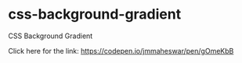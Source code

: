 # css-background-gradient

CSS Background Gradient

Click here for the link: https://codepen.io/jmmaheswar/pen/gOmeKbB
